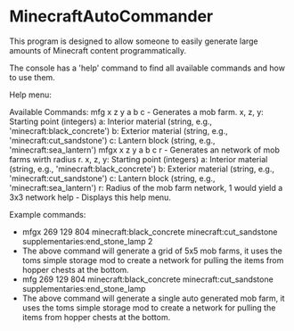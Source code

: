 # MinecraftAutoCommander

This program is designed to allow someone to easily generate large amounts of Minecraft content programmatically.

The console has a 'help' command to find all available commands and how to use them.

Help menu:

Available Commands:
  mfg x z y a b c -    Generates a mob farm.
                       x, z, y: Starting point (integers)
                       a: Interior material (string, e.g., 'minecraft:black_concrete')
                       b: Exterior material (string, e.g., 'minecraft:cut_sandstone')
                       c: Lantern block (string, e.g., 'minecraft:sea_lantern')
  mfgx x z y a b c r - Generates an network of mob farms wirth radius r.
                       x, z, y: Starting point (integers)
                       a: Interior material (string, e.g., 'minecraft:black_concrete')
                       b: Exterior material (string, e.g., 'minecraft:cut_sandstone')
                       c: Lantern block (string, e.g., 'minecraft:sea_lantern')
                       r: Radius of the mob farm network, 1 would yield a 3x3 network
  help               - Displays this help menu.

Example commands:
* mfgx 269 129 804 minecraft:black_concrete minecraft:cut_sandstone supplementaries:end_stone_lamp 2
* The above command will generate a grid of 5x5 mob farms, it uses the toms simple storage mod to create a network for pulling the items from hopper chests at the bottom.
* mfg 269 129 804 minecraft:black_concrete minecraft:cut_sandstone supplementaries:end_stone_lamp
* The above command will generate a single auto generated mob farm, it uses the toms simple storage mod to create a network for pulling the items from hopper chests at the bottom.
